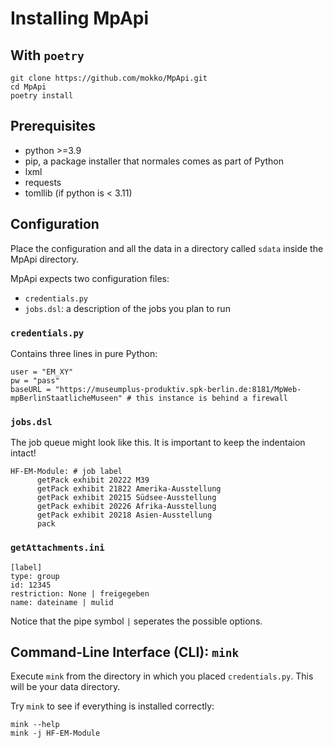 # Installing MpApi

## With `poetry`

```
git clone https://github.com/mokko/MpApi.git
cd MpApi
poetry install
```

## Prerequisites

- python >=3.9
- pip, a package installer that normales comes as part of Python
- lxml
- requests
- tomllib (if python is < 3.11)

## Configuration

Place the configuration and all the data in a directory called `sdata` inside the MpApi directory.

MpApi expects two configuration files:

- `credentials.py`
- `jobs.dsl`: a description of the jobs you plan to run

### `credentials.py`

Contains three lines in pure Python:

```
user = "EM_XY"
pw = "pass"
baseURL = "https://museumplus-produktiv.spk-berlin.de:8181/MpWeb-mpBerlinStaatlicheMuseen" # this instance is behind a firewall
```

### `jobs.dsl`

The job queue might look like this. It is important to keep the indentaion intact!

```
HF-EM-Module: # job label
 	  getPack exhibit 20222 M39
 	  getPack exhibit 21822 Amerika-Ausstellung
 	  getPack exhibit 20215 Südsee-Ausstellung
 	  getPack exhibit 20226 Afrika-Ausstellung
 	  getPack exhibit 20218 Asien-Ausstellung
 	  pack
```

### `getAttachments.ini`

```
[label]
type: group
id: 12345
restriction: None | freigegeben
name: dateiname | mulid
```

Notice that the pipe symbol `|` seperates the possible options.

## Command-Line Interface (CLI): `mink`

Execute `mink` from the directory in which you placed `credentials.py`. This will be your data directory.

Try `mink` to see if everything is installed correctly:

```
mink --help
mink -j HF-EM-Module
```
